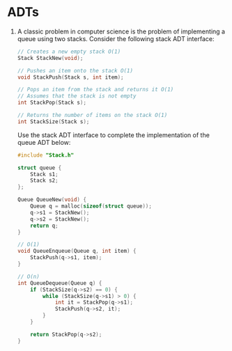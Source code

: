 # ADTs

1.  A classic problem in computer science is the problem of implementing a queue using two stacks. Consider the following stack ADT interface:

    ```c
    // Creates a new empty stack O(1)
    Stack StackNew(void);
    
    // Pushes an item onto the stack O(1)
    void StackPush(Stack s, int item);
    
    // Pops an item from the stack and returns it O(1)
    // Assumes that the stack is not empty
    int StackPop(Stack s);
    
    // Returns the number of items on the stack O(1)
    int StackSize(Stack s);
    ```

    Use the stack ADT interface to complete the implementation of the queue ADT below:

    ```c
    #include "Stack.h"
    
    struct queue {
    	Stack s1;
    	Stack s2;
    };
    
    Queue QueueNew(void) {
    	Queue q = malloc(sizeof(struct queue));
    	q->s1 = StackNew();
    	q->s2 = StackNew();
    	return q;
    }
    
    // O(1)
    void QueueEnqueue(Queue q, int item) {
    	StackPush(q->s1, item);
    }
    
    // O(n)
    int QueueDequeue(Queue q) {
        if (StackSize(q->s2) == 0) {
         	while (StackSize(q->s1) > 0) {
                int it = StackPop(q->s1);
                StackPush(q->s2, it);
            } 
        }
    
        return StackPop(q->s2);
    }
    ```